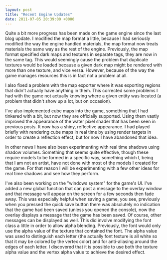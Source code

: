```yaml
---
layout: post
title: "Recent Engine Updates"
date: 2011-07-05 20:39:00 +0000
---
```

Quite a bit more progress has been made on the game engine since the last blog update. I modified the map format a little, because I had seriously modified the way the engine handled materials, the map format now treats materials the same way as the rest of the engine. Previously, the map format specified dark maps and textures in separate tags, they are now in the same tag. This would seemingly cause the problem that duplicate textures would be loaded because a given dark map might be rendered with more than one texture, and vice versa. However, because of the way the game manages resources this is in fact not a problem at all.

I also fixed a problem with the map exporter where it was exporting regions that didn't actually have anything in them. This corrected some problems I had with the game not actually knowing where a given entity was located (a problem that didn't show up a lot, but on occasion).

I've also implemented cube maps into the game, something that I had tinkered with a bit, but now they are officially supported. Using them vastly improved the appearance of the water pixel shader that has been seen in previous posts. It now has a shiny, reflective appearance. I had played briefly with rendering cube maps in real time by using render targets in order to create a reflection effect, but for now I have abandoned that idea.

In other news I have also been experimenting with real time shadows using shadow volumes. Something that seems quite effective, though these require models to be formed in a specific way, something which I, being that I am not an artist, have not done with most of the models I created for the game. For that reason I will be experimenting with a few other ideas for real time shadows and see how they perform.

I've also been working on the "windows system" for the game's UI. I've added a new global function that can post a message to the overlay window and that message will appear on the screen for a few seconds then fade away. This was especially helpful when saving a game, you see, previously when you pressed the quick save button there was absolutely no indication that the game had been saved (unless you opened the console), now the overlay displays a message that the game has been saved. Of course, other messages can be displayed as well. This did involve modifying the font class a little in order to allow alpha blending. Previously, the font would only use the alpha value of the texture that contained the font. The alpha value was used to distinguish each letter (the actually font texture is all white so that it may be colored by the vertex color) and for anti-aliasing around the edges of each letter. I discovered that it is possible to use both the texture alpha value and the vertex alpha value to achieve the desired effect.
